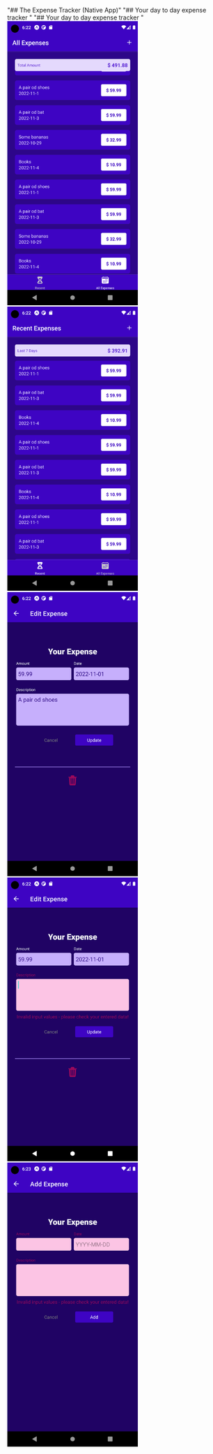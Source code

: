 "## The Expense Tracker (Native App)"
"## Your day to day expense tracker "
"## Your day to day expense tracker "
<img src="./ScreenSort/Screenshot_1667823751.png" width="300">
<img src="./ScreenSort/Screenshot_1667823757.png" width="300">
<img src="./ScreenSort/Screenshot_1667823767.png" width="300">
<img src="./ScreenSort/Screenshot_1667823777.png" width="300">
<img src="./ScreenSort/Screenshot_1667823792.png" width="300">

